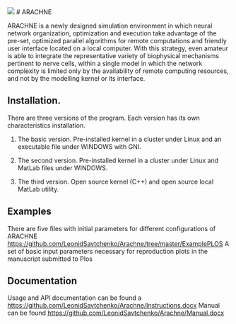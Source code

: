 <img src="http://www.coloring.ws/greek/arachne3.gif">
# ARACHNE

ARACHNE is a newly designed simulation environment in which neural network organization, optimization and execution take advantage of the pre-set, optimized parallel algorithms for remote computations and friendly user interface located on a local computer. With this strategy, even amateur is able to integrate the representative variety of biophysical mechanisms pertinent to nerve cells, within a single model in which the network complexity is limited only by the availability of remote computing resources, and not by the modelling kernel or its interface.




## Installation. 

There are three versions of the program. Each version has its own characteristics installation.

1. The basic version. Pre-installed kernel in a cluster under Linux and an executable file under  WINDOWS with GNI.

2. The second version. Pre-installed kernel in a cluster under Linux and MatLab files under  WINDOWS. 

3. The third version. Open source kernel (C++) and open source local MatLab utility. 

## Examples

There are five files with initial parameters for different configurations of ARACHNE
https://github.com/LeonidSavtchenko/Arachne/tree/master/ExamplePLOS
A set of basic input parameters necessary for reproduction plots in the manuscript submitted to Plos

## Documentation

Usage and API documentation can be found a https://github.com/LeonidSavtchenko/Arachne/Instructions.docx
Manual can be found https://github.com/LeonidSavtchenko/Arachne/Manual.docx



